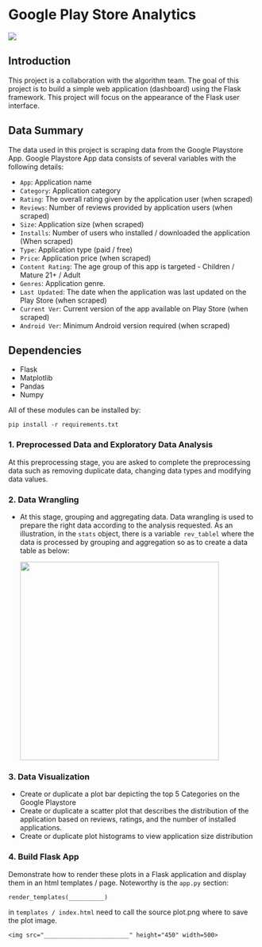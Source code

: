 # Google Play Store Analytics
<img src="https://raw.githubusercontent.com/fafilia/capstone-UIFlask/master/full_capstone.png">

## Introduction
This project is a collaboration with the algorithm team. The goal of this project is to build a simple web application (dashboard) using the Flask framework. This project will focus on the appearance of the Flask user interface.

## Data Summary
The data used in this project is scraping data from the Google Playstore App. Google Playstore App data consists of several variables with the following details:

- `App`: Application name
- `Category`: Application category
- `Rating`: The overall rating given by the application user (when scraped)
- `Reviews`: Number of reviews provided by application users (when scraped)
- `Size`: Application size (when scraped)
- `Installs`: Number of users who installed / downloaded the application (When scraped)
- `Type`: Application type (paid / free)
- `Price`: Application price (when scraped)
- `Content Rating`: The age group of this app is targeted - Children / Mature 21+ / Adult
- `Genres`: Application genre.
- `Last Updated`: The date when the application was last updated on the Play Store (when scraped)
- `Current Ver`: Current version of the app available on Play Store (when scraped)
- `Android Ver`: Minimum Android version required (when scraped)

## Dependencies
- Flask
- Matplotlib
- Pandas
- Numpy

All of these modules can be installed by:
```
pip install -r requirements.txt
```

### 1. Preprocessed Data and Exploratory Data Analysis
At this preprocessing stage, you are asked to complete the preprocessing data such as removing duplicate data, changing data types and modifying data values.

### 2. Data Wrangling
- At this stage, grouping and aggregating data. Data wrangling is used to prepare the right data according to the analysis requested. As an illustration, in the `stats` object, there is a variable` rev_tablel` where the data is processed by grouping and aggregation so as to create a data table as below:

    <img src="https://raw.githubusercontent.com/fafilia/capstone-UIFlask/master/table_rev.PNG" width=400>

### 3. Data Visualization
- Create or duplicate a plot bar depicting the top 5 Categories on the Google Playstore
- Create or duplicate a scatter plot that describes the distribution of the application based on reviews, ratings, and the number of installed applications.
- Create or duplicate plot histograms to view application size distribution


### 4. Build Flask App
Demonstrate how to render these plots in a Flask application and display them in an html templates / page. Noteworthy is the `app.py` section:
```
render_templates(__________)
```
in `templates / index.html` need to call the source plot.png where to save the plot image.
```
<img src="________________________" height="450" width=500>
```
